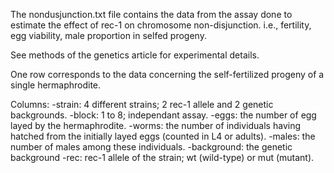 The nondusjunction.txt file contains the data from the assay done to estimate the effect of rec-1 on chromosome non-disjunction.
  i.e., fertility, egg viability, male proportion in selfed progeny.

See methods of the genetics article for experimental details.

One row corresponds to the data concerning the self-fertilized progeny of a single hermaphrodite. 

Columns:
-strain: 4 different strains; 2 rec-1 allele and 2 genetic backgrounds.
-block: 1 to 8;  independant assay.
-eggs: the number of egg layed by the hermaphrodite.
-worms: the number of individuals having hatched from the initially layed eggs (counted in L4 or adults).
-males: the number of males among these individuals.
-background: the genetic background 
-rec: rec-1 allele of the strain; wt (wild-type) or mut (mutant).
